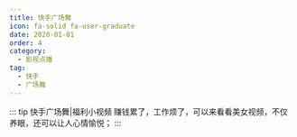 ```yaml
---
title: 快手广场舞
icon: fa-solid fa-user-graduate
date: 2020-01-01
order: 4
category:
  - 影视点播
tag:
  - 快手
  - 广场舞
---
```


<ArtPlayer :src :config="mpConfig(state.PlayList)" />

::: tip 快手广场舞|福利小视频
赚钱累了，工作烦了，可以来看看美女视频，不仅养眼，还可以让人心情愉悦；
:::

<script setup>
  import { vod } from 'db'
  import { mpConfig } from 'cps/artConst'
  import { useStorage } from '@vueuse/core'
  import { onMounted, nextTick } from "vue";
  const vodId = "vod-gcw"
  const state = useStorage(
    vodId,
    {
      PlayList: []
    }
  )
  const src = state.value.PlayList[0] ? state.value.PlayList[0].url : ""
  onMounted(() => {
    nextTick(async () => {
      const { data } = await vod.find({ "name": vodId })
      state.value.PlayList = data.slice(0, 99)
    })
  });
</script>
